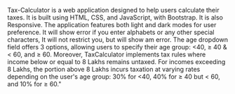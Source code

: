 Tax-Calculator is a web application designed to help users calculate their taxes. It is built using HTML, CSS, and JavaScript, with Bootstrap. It is also Responsive. The application features both light and dark modes for user preference.
It will show error if you enter alphabets or any other special characters, It will not restrict you, but will show am error.
The age dropdown field offers 3 options, allowing users to specify their age group: <40, ≥ 40 & < 60, and ≥ 60. Moreover, TaxCalculator implements tax rules where income below or equal to 8 Lakhs remains untaxed. For incomes exceeding 8 Lakhs, the portion above 8 Lakhs incurs taxation at varying rates depending on the user's age group: 30% for <40, 40% for ≥ 40 but < 60, and 10% for ≥ 60."
